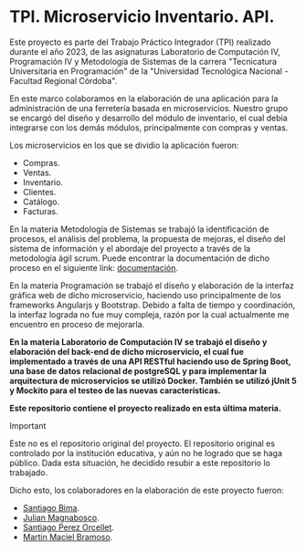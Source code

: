 # TPI. Microservicio Inventario. API.

Este proyecto es parte del Trabajo Práctico Integrador (TPI) realizado durante el año 2023, de las asignaturas Laboratorio de Computación IV, Programación IV y Metodología de Sistemas de la carrera "Tecnicatura Universitaria en Programación" de la "Universidad Tecnológica Nacional - Facultad Regional Córdoba". 

En este marco colaboramos en la elaboración de una aplicación para la administración de una ferretería basada en microservicios. Nuestro grupo se encargó del diseño y desarrollo del módulo de inventario, el cual debía integrarse con los demás módulos, principalmente con compras y ventas.

Los microservicios en los que se dividio la aplicación fueron:
- Compras.
- Ventas.
- Inventario.
- Clientes.
- Catálogo.
- Facturas.

En la materia Metodología de Sistemas se trabajó la identificación de procesos, el análisis del problema, la propuesta de mejoras, el diseño del sistema de información y el abordaje del proyecto a través de la metodología ágil scrum. Puede encontrar la documentación de dicho proceso en el siguiente link: [documentación](https://drive.google.com/file/d/1-04_YOrAT9Px5gMOe6Y7WVJ5d6BjOsvh/view?usp=sharing).

En la materia Programación se trabajó el diseño y elaboración de la interfaz gráfica web de dicho microservicio, haciendo uso principalmente de los frameworks Angularjs y Bootstrap. Debido a falta de tiempo y coordinación, la interfaz lograda no fue muy compleja, razón por la cual actualmente me encuentro en proceso de mejorarla.

**En la materia Laboratorio de Computación IV se trabajó el diseño y elaboración del back-end de dicho microservicio, el cual fue implementado a través de una API RESTful haciendo uso de Spring Boot, una base de datos relacional de postgreSQL y para implementar la arquitectura de microservicios se utilizó Docker. También se utilizó jUnit 5 y Mockito para el testeo de las nuevas características.**

**Este repositorio contiene el proyecto realizado en esta última materia.**

> [!IMPORTANT]
> Este no es el repositorio original del proyecto. El repositorio original es controlado por la institución educativa, y aún no he logrado que se haga público. Dada esta situación, he decidido resubir a este repositorio lo trabajado.

Dicho esto, los colaboradores en la elaboración de este proyecto fueron:
- [Santiago Bima](https://github.com/114007-Bima-Santiago).
- [Julian Magnabosco](https://www.linkedin.com/in/julian-magnabosco-675631258/).
- [Santiago Perez Orcellet](https://github.com/PerezOrcelletSantiago).
- [Martin Maciel Bramoso](https://github.com/MartinMacielBramoso).
